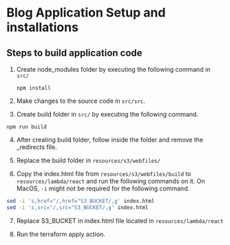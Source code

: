 # Blog Application Setup and installations

## Steps to build application code

1. Create node_modules folder by executing the following command in ``src/``
   
   ```
   npm install
   ```

2. Make changes to the source code in ``src/src``.

3. Create build folder in ``src/`` by executing the following command.

```
npm run build
```

4. After creating build folder, follow inside the folder and remove the _redirects file.

5. Replace the build folder in ``resources/s3/webfiles/``

6. Copy the index.html file from  ``resources/s3/webfiles/build`` to ``resources/lambda/react`` and run the following commands on it. On MacOS, ```-i``` might not be required for the following command.

```sh
sed -i 's,href="/,href="S3_BUCKET/,g' index.html
sed -i 's,src="/,src="S3_BUCKET/,g' index.html
```

7. Replace S3_BUCKET in index.html file located in ``resources/lambda/react``

8. Run the terraform apply action. 
